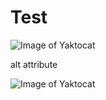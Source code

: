 # Test


![Image of Yaktocat](https://octodex.github.com/images/yaktocat.png)


alt attribute


![Image of Yaktocat](https://octodex.github.com/images/yaktocat.png)
